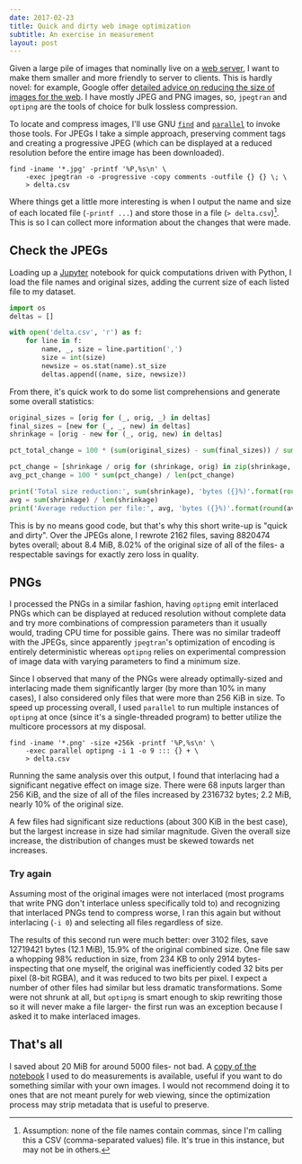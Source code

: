 ```yaml
---
date: 2017-02-23
title: Quick and dirty web image optimization
subtitle: An exercise in measurement
layout: post
---
```


Given a large pile of images that nominally live on a [web server][cemetech], I
want to make them smaller and more friendly to server to clients. This is hardly
novel: for example, Google offer [detailed advice on reducing the size of images
for the web][google-advice]. I have mostly JPEG and PNG images, so, `jpegtran`
and `optipng` are the tools of choice for bulk lossless compression.

[cemetech]: https://www.cemetech.net/
[google-advice]: https://developers.google.com/web/fundamentals/performance/optimizing-content-efficiency/image-optimization

To locate and compress images, I'll use GNU [`find`][gnu-find] and
[`parallel`][gnu-parallel] to invoke those tools. For JPEGs I take a simple
approach, preserving comment tags and creating a progressive JPEG (which can be
displayed at a reduced resolution before the entire image has been downloaded).

[gnu-find]: https://www.gnu.org/software/findutils/
[gnu-parallel]: https://www.gnu.org/software/parallel/

    find -iname '*.jpg' -printf '%P,%s\n' \
        -exec jpegtran -o -progressive -copy comments -outfile {} {} \; \
        > delta.csv

Where things get a little more interesting is when I output the name and size of
each located file (`-printf ...`) and store those in a file (`>
delta.csv`)[^csv]. This is so I can collect more information about the changes
that were made.

[^csv]: Assumption: none of the file names contain commas, since I'm calling
  this a CSV (comma-separated values) file. It's true in this instance, but may
  not be in others.

## Check the JPEGs

Loading up a [Jupyter][jupyter] notebook for quick computations driven with
Python, I load the file names and original sizes, adding the current size of
each listed file to my dataset.

[jupyter]: https://jupyter.org/

```python
import os
deltas = []

with open('delta.csv', 'r') as f:
    for line in f:
        name, _, size = line.partition(',')
        size = int(size)
        newsize = os.stat(name).st_size
        deltas.append((name, size, newsize))
```

From there, it's quick work to do some list comprehensions and generate some
overall statistics:

```python
original_sizes = [orig for (_, orig, _) in deltas]
final_sizes = [new for (_, _, new) in deltas]
shrinkage = [orig - new for (_, orig, new) in deltas]

pct_total_change = 100 * (sum(original_sizes) - sum(final_sizes)) / sum(original_sizes)

pct_change = [shrinkage / orig for (shrinkage, orig) in zip(shrinkage, original_sizes)]
avg_pct_change = 100 * sum(pct_change) / len(pct_change)

print('Total size reduction:', sum(shrinkage), 'bytes ({}%)'.format(round(pct_total_change, 2)))
avg = sum(shrinkage) / len(shrinkage)
print('Average reduction per file:', avg, 'bytes ({}%)'.format(round(avg_pct_change, 2)))
```

This is by no means good code, but that's why this short write-up is "quick and
dirty". Over the JPEGs alone, I rewrote 2162 files, saving 8820474 bytes
overall; about 8.4 MiB, 8.02% of the original size of all of the files- a
respectable savings for exactly zero loss in quality.

## PNGs

I processed the PNGs in a similar fashion, having `optipng` emit interlaced
PNGs which can be displayed at reduced resolution without complete data and try
more combinations of compression parameters than it usually would, trading CPU
time for possible gains. There was no similar tradeoff with the JPEGs, since
apparently `jpegtran`'s optimization of encoding is entirely deterministic
whereas `optipng` relies on experimental compression of image data with varying
parameters to find a minimum size.

Since I observed that many of the PNGs were already optimally-sized and
interlacing made them significantly larger (by more than 10% in many cases), I
also considered only files that were more than 256 KiB in size. To speed up
processing overall, I used `parallel` to run multiple instances of `optipng` at
once (since it's a single-threaded program) to better utilize the multicore
processors at my disposal.

    find -iname '*.png' -size +256k -printf '%P,%s\n' \
        -exec parallel optipng -i 1 -o 9 ::: {} + \
        > delta.csv

Running the same analysis over this output, I found that interlacing had a
significant negative effect on image size. There were 68 inputs larger than 256
KiB, and the size of all of the files increased by 2316732 bytes; 2.2 MiB,
nearly 10% of the original size.

A few files had significant size reductions (about 300 KiB in the best case),
but the largest increase in size had similar magnitude. Given the overall size
increase, the distribution of changes must be skewed towards net increases.

### Try again

Assuming most of the original images were not interlaced (most programs that
write PNG don't interlace unless specifically told to) and recognizing that
interlaced PNGs tend to compress worse, I ran this again but without interlacing
(`-i 0`) and selecting all files regardless of size.

The results of this second run were much better: over 3102 files, save 12719421
bytes (12.1 MiB), 15.9% of the original combined size. One file saw a whopping
98% reduction in size, from 234 KB to only 2914 bytes- inspecting that one
myself, the original was inefficiently coded 32 bits per pixel (8-bit RGBA), and
it was reduced to two bits per pixel. I expect a number of other files had
similar but less dramatic transformations. Some were not shrunk at all, but
`optipng` is smart enough to skip rewriting those so it will never make a file
larger- the first run was an exception because I asked it to make interlaced
images.

## That's all

I saved about 20 MiB for around 5000 files- not bad. A [copy of the
notebook][notebook] I used to do measurements is available, useful if you want
to do something similar with your own images. I would not recommend doing it to
ones that are not meant purely for web viewing, since the optimization process
may strip metadata that is useful to preserve.

[notebook]: /images/2017/image-optimization.ipynb
